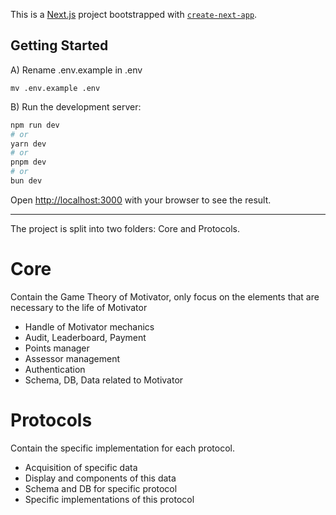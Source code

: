 This is a [Next.js](https://nextjs.org/) project bootstrapped with [`create-next-app`](https://github.com/vercel/next.js/tree/canary/packages/create-next-app).

## Getting Started

A) Rename .env.example in .env

```
mv .env.example .env
```

B) Run the development server:

```bash
npm run dev
# or
yarn dev
# or
pnpm dev
# or
bun dev
```

Open [http://localhost:3000](http://localhost:3000) with your browser to see the result.

---

The project is split into two folders: Core and Protocols.

# Core

Contain the Game Theory of Motivator, only focus on the elements that are necessary to the life of Motivator

-   Handle of Motivator mechanics
-   Audit, Leaderboard, Payment
-   Points manager
-   Assessor management
-   Authentication
-   Schema, DB, Data related to Motivator

# Protocols

Contain the specific implementation for each protocol.

-   Acquisition of specific data
-   Display and components of this data
-   Schema and DB for specific protocol
-   Specific implementations of this protocol
